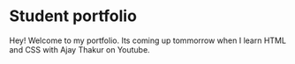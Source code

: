 # Student portfolio
Hey! Welcome to my portfolio. Its coming up tommorrow when I learn HTML and CSS with Ajay Thakur on Youtube.